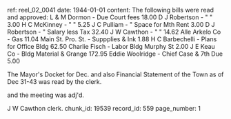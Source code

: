 ref: reel_02_0041
date: 1944-01-01
content: The following bills were read and approved:
L & M Dormon - Due Court fees 18.00
D J Robertson - " " 3.00
H C McKinney - " " 5.25
J C Pulliam - " Space for Mth Rent 3.00
D J Robertson - " Salary less Tax 32.40
J W Cawthon - " " 14.62
Alle Arkelo Co - Gas 11.04
Main St. Pro. St. - Suppplies & Ink 1.88
H C Barbechelli - Plans for Office Bldg 62.50
Charlie Fisch - Labor Bldg Murphy St 2.00
J E Keau Co - Bldg Material & Grange 172.95
Eddie Woolridge - Chief Case & 7th Due 5.00

The Mayor's Docket for Dec. and also
Financial Statement of the Town as of Dec 31-43
was read by the clerk.

and the meeting was adj'd.

J W Cawthon clerk.
chunk_id: 19539
record_id: 559
page_number: 1

